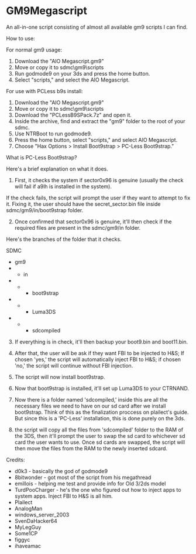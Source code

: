 # GM9Megascript
An all-in-one script consisting of almost all available gm9 scripts I can find.

How to use:

For normal gm9 usage:

1. Download the "AIO Megascript.gm9"
2. Move or copy it to sdmc\gm9\scripts
3. Run godmode9 on your 3ds and press the home button.
4. Select "scripts," and select the AIO Megascript.

For use with PCLess b9s install:

1. Download the "AIO Megascript.gm9"
2. Move or copy it to sdmc\gm9\scripts
3. Download the "PCLessB9SPack.7z" and open it.
4. Inside the archive, find and extract the "gm9" folder to the root of your sdmc.
5. Use NTRBoot to run godmode9.
6. Press the home button, select "scripts," and select AIO Megascript.
7. Choose "Hax Options > Install Boot9strap > PC-Less Boot9strap."


What is PC-Less Boot9strap?

Here's a brief explanation on what it does.

1. First, it checks the system if sector0x96 is genuine (usually the check will fail if a9lh is installed in the system).

If the check fails, the script will prompt the user if they want to attempt to fix it. Fixing it, the user should have the secret_sector.bin file inside sdmc/gm9/in/boot9strap folder.

2. Once confirmed that sector0x96 is genuine, it'll then check if the required files are present in the sdmc/gm9/in folder.

Here's the branches of the folder that it checks.

SDMC
* gm9
* * in
* * * boot9strap
* * * Luma3DS
* * * sdcompiled

3. If everything is in check, it'll then backup your boot9.bin and boot11.bin.

4. After that, the user will be ask if they want FBI to be injected to H&S; If chosen 'yes,' the script will automatically inject FBI to H&S; if chosen 'no,' the script will continue without FBI injection.

5. The script will now install boot9strap.

6. Now that boot9strap is installed, it'll set up Luma3DS to your CTRNAND.

7. Now  there is a folder named 'sdcompiled,' inside this are all the necessary files we need to have on our sd card after we install boot9strap. Think of this as the finalization proccess on plailect's guide. But since this is a 'PC-Less' installation, this is done purely on the 3ds.

8. the script will copy all the files from 'sdcompiled' folder to the RAM of the 3DS, then it'll prompt the user to swap the sd card to whichever sd card the user wants to use. Once sd cards are swapped, the script will then move the files from the RAM to the newly inserted sdcard.


Credits:
* d0k3 - basically the god of godmode9
* 8bitwonder - got most of the script from his megathread
* emillois - helping me test and provide info for Old 3/2ds model
* TurdPooCharger - he's the one who figured out how to inject apps to system apps. Inject FBI to H&S is all him.
* Plailect
* AnalogMan
* windows_server_2003
* SvenDaHacker64
* MyLegGuy
* Some1CP
* figgyc
* ihaveamac
